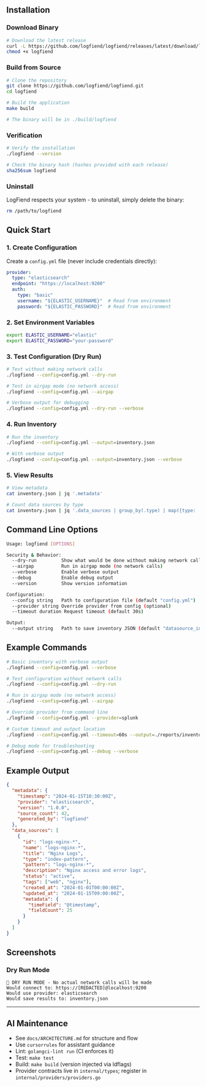 ## Installation

### Download Binary
```bash
# Download the latest release
curl -L https://github.com/logfiend/logfiend/releases/latest/download/logfiend-linux-amd64 -o logfiend
chmod +x logfiend
```

### Build from Source
```bash
# Clone the repository
git clone https://github.com/logfiend/logfiend.git
cd logfiend

# Build the application
make build

# The binary will be in ./build/logfiend
```

### Verification
```bash
# Verify the installation
./logfiend --version

# Check the binary hash (hashes provided with each release)
sha256sum logfiend
```

### Uninstall
LogFiend respects your system - to uninstall, simply delete the binary:
```bash
rm /path/to/logfiend
```

## Quick Start

### 1. Create Configuration

Create a `config.yml` file (never include credentials directly):

```yaml
provider:
  type: "elasticsearch"
  endpoint: "https://localhost:9200"
  auth:
    type: "basic"
    username: "${ELASTIC_USERNAME}"  # Read from environment
    password: "${ELASTIC_PASSWORD}"  # Read from environment
```

### 2. Set Environment Variables

```bash
export ELASTIC_USERNAME="elastic"
export ELASTIC_PASSWORD="your-password"
```

### 3. Test Configuration (Dry Run)

```bash
# Test without making network calls
./logfiend --config=config.yml --dry-run

# Test in airgap mode (no network access)
./logfiend --config=config.yml --airgap

# Verbose output for debugging
./logfiend --config=config.yml --dry-run --verbose
```

### 4. Run Inventory

```bash
# Run the inventory
./logfiend --config=config.yml --output=inventory.json

# With verbose output
./logfiend --config=config.yml --output=inventory.json --verbose
```

### 5. View Results

```bash
# View metadata
cat inventory.json | jq '.metadata'

# Count data sources by type
cat inventory.json | jq '.data_sources | group_by(.type) | map({type: .[0].type, count: length})'
```

## Command Line Options

```bash
Usage: logfiend [OPTIONS]

Security & Behavior:
  --dry-run         Show what would be done without making network calls
  --airgap          Run in airgap mode (no network calls)
  --verbose         Enable verbose output
  --debug           Enable debug output
  --version         Show version information

Configuration:
  --config string   Path to configuration file (default "config.yml")
  --provider string Override provider from config (optional)
  --timeout duration Request timeout (default 30s)

Output:
  --output string   Path to save inventory JSON (default "datasource_inventory.json")
```

## Example Commands

```bash
# Basic inventory with verbose output
./logfiend --config=config.yml --verbose

# Test configuration without network calls
./logfiend --config=config.yml --dry-run

# Run in airgap mode (no network access)
./logfiend --config=config.yml --airgap

# Override provider from command line
./logfiend --config=config.yml --provider=splunk

# Custom timeout and output location
./logfiend --config=config.yml --timeout=60s --output=./reports/inventory.json

# Debug mode for troubleshooting
./logfiend --config=config.yml --debug --verbose
```

## Example Output

```json
{
  "metadata": {
    "timestamp": "2024-01-15T10:30:00Z",
    "provider": "elasticsearch",
    "version": "1.0.0",
    "source_count": 42,
    "generated_by": "logfiend"
  },
  "data_sources": [
    {
      "id": "logs-nginx-*",
      "name": "logs-nginx-*",
      "title": "Nginx Logs",
      "type": "index-pattern",
      "pattern": "logs-nginx-*",
      "description": "Nginx access and error logs",
      "status": "active",
      "tags": ["web", "nginx"],
      "created_at": "2024-01-01T00:00:00Z",
      "updated_at": "2024-01-15T09:00:00Z",
      "metadata": {
        "timeField": "@timestamp",
        "fieldCount": 25
      }
    }
  ]
}
```

## Screenshots

### Dry Run Mode
```
🚫 DRY RUN MODE - No actual network calls will be made
Would connect to: https://[REDACTED]@localhost:9200
Would use provider: elasticsearch
Would save results to: inventory.json
```

---

## AI Maintenance
- See `docs/ARCHITECTURE.md` for structure and flow
- Use `cursorrules` for assistant guidance
- Lint: `golangci-lint run` (CI enforces it)
- Test: `make test`
- Build: `make build` (version injected via ldflags)
- Provider contracts live in `internal/types`; register in `internal/providers/providers.go`
